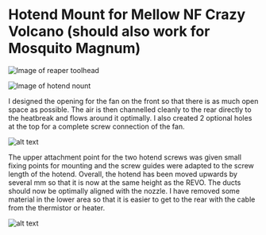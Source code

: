 
# Hotend Mount for Mellow NF Crazy Volcano (should also work for Mosquito Magnum) 

![Image of reaper toolhead](https://github.com/PrintStructor/Reaper/blob/main/Usermods/PrintStructor/HE%20Mount%20NF%20Crazy%20Volcano/images/IMG_7459.PNG?raw=true)

![Image of hotend nount](https://github.com/PrintStructor/Reaper/blob/main/Usermods/PrintStructor/HE%20Mount%20NF%20Crazy%20Volcano/images/IMG_7464.PNG?raw=true)

I designed the opening for the fan on the front so that there is as much open space as possible. The air is then channelled cleanly to the rear directly to the heatbreak and flows around it optimally. I also created 2 optional holes at the top for a complete screw connection of the fan. 

![alt text](https://github.com/PrintStructor/Reaper/blob/main/Usermods/PrintStructor/HE%20Mount%20NF%20Crazy%20Volcano/images/IMG_7463.PNG?raw=true)

The upper attachment point for the two hotend screws was given small fixing points for mounting and the screw guides were adapted to the screw length of the hotend. Overall, the hotend has been moved upwards by several mm so that it is now at the same height as the REVO. The ducts should now be optimally aligned with the nozzle. I have removed some material in the lower area so that it is easier to get to the rear with the cable from the thermistor or heater.  

![alt text](https://github.com/PrintStructor/Reaper/blob/main/Usermods/PrintStructor/HE%20Mount%20NF%20Crazy%20Volcano/images/IMG_7462.PNG?raw=true)
